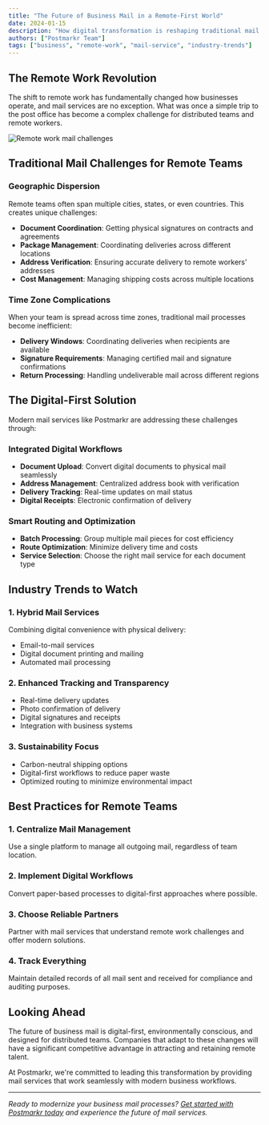 ```yaml
---
title: "The Future of Business Mail in a Remote-First World"
date: 2024-01-15
description: "How digital transformation is reshaping traditional mail services"
authors: ["Postmarkr Team"]
tags: ["business", "remote-work", "mail-service", "industry-trends"]
---
```


## The Remote Work Revolution

The shift to remote work has fundamentally changed how businesses operate, and mail services are no exception. What was once a simple trip to the post office has become a complex challenge for distributed teams and remote workers.

![Remote work mail challenges](/banner-images/default-banner.webp)

## Traditional Mail Challenges for Remote Teams

### Geographic Dispersion
Remote teams often span multiple cities, states, or even countries. This creates unique challenges:

- **Document Coordination**: Getting physical signatures on contracts and agreements
- **Package Management**: Coordinating deliveries across different locations
- **Address Verification**: Ensuring accurate delivery to remote workers' addresses
- **Cost Management**: Managing shipping costs across multiple locations

### Time Zone Complications
When your team is spread across time zones, traditional mail processes become inefficient:

- **Delivery Windows**: Coordinating deliveries when recipients are available
- **Signature Requirements**: Managing certified mail and signature confirmations
- **Return Processing**: Handling undeliverable mail across different regions

## The Digital-First Solution

Modern mail services like Postmarkr are addressing these challenges through:

### Integrated Digital Workflows
- **Document Upload**: Convert digital documents to physical mail seamlessly
- **Address Management**: Centralized address book with verification
- **Delivery Tracking**: Real-time updates on mail status
- **Digital Receipts**: Electronic confirmation of delivery

### Smart Routing and Optimization
- **Batch Processing**: Group multiple mail pieces for cost efficiency
- **Route Optimization**: Minimize delivery time and costs
- **Service Selection**: Choose the right mail service for each document type

## Industry Trends to Watch

### 1. Hybrid Mail Services
Combining digital convenience with physical delivery:
- Email-to-mail services
- Digital document printing and mailing
- Automated mail processing

### 2. Enhanced Tracking and Transparency
- Real-time delivery updates
- Photo confirmation of delivery
- Digital signatures and receipts
- Integration with business systems

### 3. Sustainability Focus
- Carbon-neutral shipping options
- Digital-first workflows to reduce paper waste
- Optimized routing to minimize environmental impact

## Best Practices for Remote Teams

### 1. Centralize Mail Management
Use a single platform to manage all outgoing mail, regardless of team location.

### 2. Implement Digital Workflows
Convert paper-based processes to digital-first approaches where possible.

### 3. Choose Reliable Partners
Partner with mail services that understand remote work challenges and offer modern solutions.

### 4. Track Everything
Maintain detailed records of all mail sent and received for compliance and auditing purposes.

## Looking Ahead

The future of business mail is digital-first, environmentally conscious, and designed for distributed teams. Companies that adapt to these changes will have a significant competitive advantage in attracting and retaining remote talent.

At Postmarkr, we're committed to leading this transformation by providing mail services that work seamlessly with modern business workflows.

---

*Ready to modernize your business mail processes? [Get started with Postmarkr today](https://postmarkr.com) and experience the future of mail services.*
